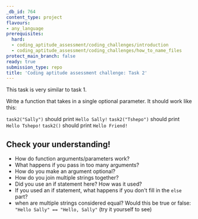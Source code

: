 ```yaml
---
_db_id: 764
content_type: project
flavours:
- any_language
prerequisites:
  hard:
  - coding_aptitude_assessment/coding_challenges/introduction
  - coding_aptitude_assessment/coding_challenges/how_to_name_files
protect_main_branch: false
ready: true
submission_type: repo
title: 'Coding aptitude assessment challenge: Task 2'
---
```


This task is very similar to task 1.

Write a function that takes in a single optional parameter. It should work like this:

`task2("Sally")` should print `Hello Sally!`
`task2("Tshepo")` should print `Hello Tshepo!`
`task2()` should print `Hello Friend!`

## Check your understanding! 

- How do function arguments/parameters work? 
- What happens if you pass in too many arguments? 
- How do you make an argument optional?
- How do you join multiple strings together?
- Did you use an if statement here? How was it used? 
- If you used an if statement, what happens if you don't fill in the `else` part? 
- when are multiple strings considered equal? Would this be true or false: `"Hello Sally" == "Hello, Sally"` (try it yourself to see)

